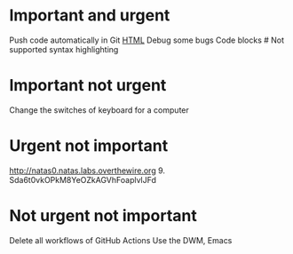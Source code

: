 # Important and urgent
Push code automatically in Git
[HTML](pages/HTML.md)
Debug some bugs
    Code blocks # Not supported syntax highlighting
# Important not urgent
Change the switches of keyboard for a computer
# Urgent not important
http://natas0.natas.labs.overthewire.org
9. Sda6t0vkOPkM8YeOZkAGVhFoaplvlJFd
# Not urgent not important
Delete all workflows of GitHub Actions
Use the DWM, Emacs
